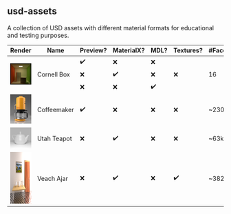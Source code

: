 ## usd-assets

A collection of USD assets with different material formats for educational and testing purposes.

<table>
    <thead>
        <tr>
            <th>Render</th>
            <th>Name</th>
            <th>Preview?</th>
            <th>MaterialX?</th>
            <th>MDL?</th>
            <th>Textures?</th>
            <th>#Faces</th>
            <th>License</th>
        </tr>
    </thead>
    <tbody>
        <tr>
            <td rowspan=3 align="center">
              <a href="cornell-box">
                <img max-width=120 width=120 src="cornell-box/preview.png" />
              </a>
            </td>
            <td rowspan=3>Cornell Box</td>
            <td>✔️</td>
            <td>❌</td>
            <td>❌</td>
            <td rowspan=3>❌</td>
            <td rowspan=3>16</td>
            <td rowspan=3>CC0</td>
        </tr>
        <tr>
            <td>❌</td>
            <td>✔️</td>
            <td>❌</td>
        </tr>
        <tr>
            <td>❌</td>
            <td>❌</td>
            <td>✔️</td>
        </tr>
        <tr>
            <td align="center">
              <a href="coffeemaker">
                <img max-width=120 width=120 src="coffeemaker/preview.png" />
              </a>
            </td>
            <td>Coffeemaker</td>
            <td>✔️</td>
            <td>❌</td>
            <td>❌</td>
            <td>❌</td>
            <td>~230k</td>
            <td>CC-BY</td>
        </tr>
        <tr>
            <td align="center">
              <a href="teapot">
                <img max-width=120 width=120 src="teapot/preview.png" />
              </a>
            </td>
            <td>Utah Teapot</td>
            <td>❌</td>
            <td>✔️</td>
            <td>❌</td>
            <td>❌</td>
            <td>~63k</td>
            <td>CC0</td>
        </tr>
        <tr>
            <td align="center">
              <a href="veach-ajar">
                <img max-height=120 height=120 src="veach-ajar/preview.png" />
              </a>
            </td>
            <td>Veach Ajar</td>
            <td>❌</td>
            <td>✔️</td>
            <td>❌</td>
            <td>✔️</td>
            <td>~382k</td>
            <td>CC0</td>
        </tr>
    </tbody>
</table>
